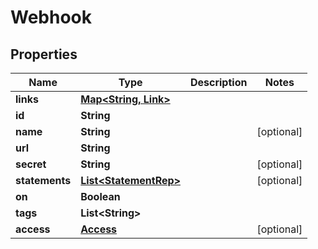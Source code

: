 

# Webhook


## Properties

Name | Type | Description | Notes
------------ | ------------- | ------------- | -------------
**links** | [**Map&lt;String, Link&gt;**](Link.md) |  | 
**id** | **String** |  | 
**name** | **String** |  |  [optional]
**url** | **String** |  | 
**secret** | **String** |  |  [optional]
**statements** | [**List&lt;StatementRep&gt;**](StatementRep.md) |  |  [optional]
**on** | **Boolean** |  | 
**tags** | **List&lt;String&gt;** |  | 
**access** | [**Access**](Access.md) |  |  [optional]



